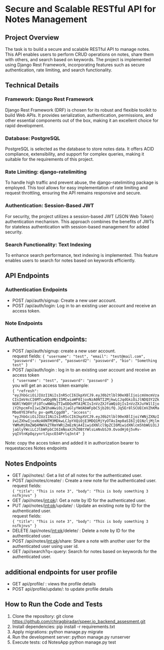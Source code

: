# Secure and Scalable RESTful API for Notes Management

## Project Overview

The task is to build a secure and scalable RESTful API to manage notes. This API enables users to perform CRUD operations on notes, share them with others, and search based on keywords. The project is implemented using Django Rest Framework, incorporating features such as secure authentication, rate limiting, and search functionality.

## Technical Details

### Framework: Django Rest Framework

Django Rest Framework (DRF) is chosen for its robust and flexible toolkit to build Web APIs. It provides serialization, authentication, permissions, and other essential components out of the box, making it an excellent choice for rapid development.

### Database: PostgreSQL

PostgreSQL is selected as the database to store notes data. It offers ACID compliance, extensibility, and support for complex queries, making it suitable for the requirements of this project.

### Rate Limiting: django-ratelimiting

To handle high traffic and prevent abuse, the django-ratelimiting package is employed. This tool allows for easy implementation of rate limiting and request throttling, ensuring the API remains responsive and secure.

### Authentication: Session-Based JWT

For security, the project utilizes a session-based JWT (JSON Web Token) authentication mechanism. This approach combines the benefits of JWTs for stateless authentication with session-based management for added security.

### Search Functionality: Text Indexing

To enhance search performance, text indexing is implemented. This feature enables users to search for notes based on keywords efficiently.

## API Endpoints

### Authentication Endpoints

- POST /api/auth/signup: Create a new user account.
- POST /api/auth/login: Log in to an existing user account and receive an access token.

### Note Endpoints

## Authentication endpoints:
- POST /api/auth/signup: create a new user account.<br>
request fields:
`{
    "username": "test",
    "email": "test@mail.com",
    "password": "password",
    "password2": "password",
    "bio": "Something test"
}`
- POST /api/auth/login :  log in to an existing user account and receive an access token <br>
`{
    "username": "test",
    "password": "password"
}`<br>
  you will get an access token example: <br>
`{
    "refresh": "eyJhbGciOiJIUzI1NiIsInR5cCI6IkpXVCJ9.eyJ0b2tlbl90eXBlIjoicmVmcmVzaCIsImV4cCI6MTcwODg0NjI5MCwiaWF0IjoxNzA0NTI2MjkwLCJqdGkiOiJlNDQ3Y2ZkNGRlYWQ0YjFiOTcwNWUyZTIwODQxMTA1MCIsInVzZXJfaWQiOjIsInVzZXJuYW1lIjoiY2hpcmFnIiwiZW1haWwiOiJjaGlyYWdAbWFpbC5jb20ifQ.Jq5Er8lSCUECmVZhKMaMbo0YE3Fmfu_pv-qeMLCggd0",
    "access": "eyJhbGciOiJIUzI1NiIsInR5cCI6IkpXVCJ9.eyJ0b2tlbl90eXBlIjoiYWNjZXNzIiwiZXhwIjoxNzA0NTM3MDkwLCJpYXQiOjE3MDQ1MjYyOTAsImp0aSI6IjQ1NzljMjlmYWMxMjRmZWQ4MWVkZTRmYWRjZmEzNjA4IiwidXNlcl9pZCI6MiwidXNlcm5hbWUiOiJjaGlyYWciLCJlbWFpbCI6ImNoaXJhZ0BtYWlsLmNvbSJ9.OvodHj6j5vRv-yqIVtnKpOqzynrtJqscO34Prlq3nt4"
}`

Note: copy the acces token and added it in authorization bearer to requestacces Notes endpoints
## Notes Endpoints
- GET /api/notes/: Get a list of all notes for the authenticated user.
- POST /api/notes/create/ : Create a new note for the authenticated user.<br>
  request fields:<br>
  `{
    "title": "This is note 3",
    "body": "This is body something 3 nsfkjnvs"
   }`
- GET /api/notes/<int:pk>/: Get a note by ID for the authenticated user.
- PUT /api/notes/<int:pk>/update/ : Update an existing note by ID for the authenticated user.<br>
  request fields:<br>
  `{
    "title": "This is note 3",
    "body": "This is body something 3 nsfkjnvs"
  }`
- DELETE /api/notes/<int:pk>/delete/ : Delete a note by ID for the authenticated user.
- POST /api/notes/<int:pk>/share: Share a note with another user for the authenticated user using user id.
- GET /api/search?q=:query: Search for notes based on keywords for the authenticated user.

## additional endpoints for user profile
- GET api/profile/ : views the profile details
- POST api/profile/update/: to update profile details

## How to Run the Code and Tests

1. Clone the repository: git clone https://github.com/chiragbiradar/speer.io_backend_assesment.git
2. Install dependencies: pip install -r requirements.txt
3. Apply migrations: python manage.py migrate
4. Run the development server: python manage.py runserver
5. Execute tests: cd NotesApp python manage.py test
